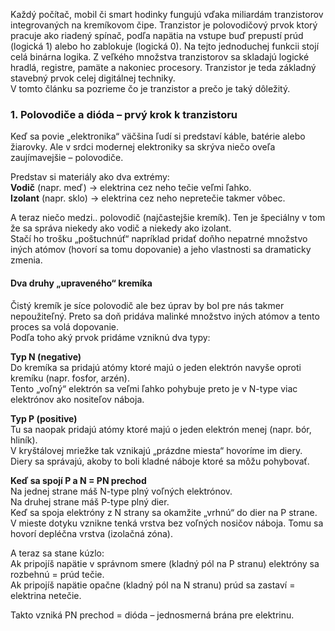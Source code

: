 




Každý počítač, mobil či smart hodinky fungujú vďaka miliardám tranzistorov integrovaných na kremíkovom čipe. 
Tranzistor je polovodičový prvok ktorý pracuje ako riadený spínač, podľa napätia na vstupe buď prepustí prúd (logická 1) alebo ho zablokuje (logická 0).
Na tejto jednoduchej funkcii stojí celá binárna logika. Z veľkého množstva tranzistorov sa skladajú logické hradlá, registre, pamäte a nakoniec procesory. 
Tranzistor je teda základný stavebný prvok celej digitálnej techniky.   
V tomto článku sa pozrieme čo je tranzistor a prečo je taký dôležitý.

### 1. Polovodiče a dióda – prvý krok k tranzistoru

Keď sa povie „elektronika“ väčšina ľudí si predstaví káble, batérie alebo žiarovky. Ale v srdci modernej elektroniky sa skrýva niečo oveľa zaujímavejšie – polovodiče.

Predstav si materiály ako dva extrémy:  
**Vodič** (napr. meď) → elektrina cez neho tečie veľmi ľahko.  
**Izolant** (napr. sklo) → elektrina cez neho nepretečie takmer vôbec.  

A teraz niečo medzi..  polovodič (najčastejšie kremík). Ten je špeciálny v tom že sa správa niekedy ako vodič a niekedy ako izolant.  
Stačí ho trošku „poštuchnúť“ napríklad pridať doňho nepatrné množstvo iných atómov (hovorí sa tomu dopovanie) a jeho vlastnosti sa dramaticky zmenia.  

#### Dva druhy „upraveného“ kremíka  
Čistý kremík je síce polovodič ale bez úprav by bol pre nás takmer nepoužiteľný. Preto sa doň pridáva malinké množstvo iných atómov a tento proces sa volá dopovanie.  
Podľa toho aký prvok pridáme vzniknú dva typy:

**Typ N (negative)**  
Do kremíka sa pridajú atómy ktoré majú o jeden elektrón navyše oproti kremíku (napr. fosfor, arzén).  
Tento „voľný“ elektrón sa veľmi ľahko pohybuje preto je v N-type viac elektrónov ako nositeľov náboja.

**Typ P (positive)**  
Tu sa naopak pridajú atómy ktoré majú o jeden elektrón menej (napr. bór, hliník).  
V kryštálovej mriežke tak vznikajú „prázdne miesta“ hovoríme im diery.
Diery sa správajú, akoby to boli kladné náboje ktoré sa môžu pohybovať.

**Keď sa spojí P a N = PN prechod**  
Na jednej strane máš N-type plný voľných elektrónov.  
Na druhej strane máš P-type plný dier.  
Keď sa spoja elektróny z N strany sa okamžite „vrhnú“ do dier na P strane. V mieste dotyku vznikne tenká vrstva bez voľných nosičov náboja. Tomu sa hovorí depléčna vrstva (izolačná zóna).

A teraz sa stane kúzlo:  
Ak pripojíš napätie v správnom smere (kladný pól na P stranu) elektróny sa rozbehnú = prúd tečie.  
Ak pripojíš napätie opačne (kladný pól na N stranu) prúd sa zastaví = elektrina netečie.  

Takto vzniká PN prechod = dióda – jednosmerná brána pre elektrinu.





